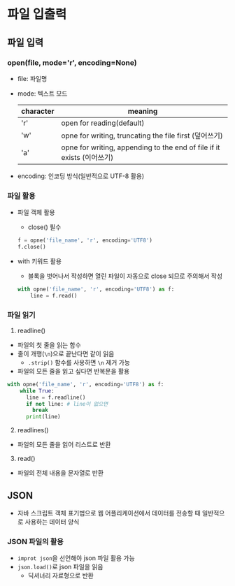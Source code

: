 # 파일 입출력

## 파일 입력
### open(file, mode='r', encoding=None)
- file: 파일명
- mode: 텍스트 모드

  |character|meaning|
  |---------|-------|
  |'r'|open for reading(default)|
  |'w'|opne for writing, truncating the file first (덮어쓰기)|
  |'a'|opne for writing, appending to the end of file if it exists (이어쓰기)|

- encoding: 인코딩 방식(일반적으로 UTF-8 활용)

### 파일 활용
- 파일 객체 활용
  - close() 필수
  ```python
  f = opne('file_name', 'r', encoding='UTF8')
  f.close()
  ```

- with 키워드 활용
  - 블록을 벗어나서 작성하면 열린 파일이 자동으로 close 되므로 주의해서 작성
  ```python
  with opne('file_name', 'r', encoding='UTF8') as f:
      line = f.read()
  ```

### 파일 읽기
1. readline()
  - 파일의 첫 줄을 읽는 함수
  - 줄이 개행(`\n`)으로 끝난다면 같이 읽음
    - `.strip()` 함수를 사용하면 `\n` 제거 가능
  - 파일의 모든 줄을 읽고 싶다면 반복문을 활용
  ```python
  with opne('file_name', 'r', encoding='UTF8') as f:
      while True:
        line = f.readline()
        if not line: # line이 없으면
          break
        print(line)
  ```

2. readlines()
  - 파일의 모든 줄을 읽어 리스트로 반환

3. read()
  - 파일의 전체 내용을 문자열로 반환

## JSON
- 자바 스크립트 객체 표기법으로 웹 어플리케이션에서 데이터를 전송할 때 일반적으로 사용하는 데이터 양식

### JSON 파일의 활용
- `improt json`을 선언해야 json 파일 활용 가능
- `json.load()`로 json 파일을 읽음
    - 딕셔너리 자료형으로 반환